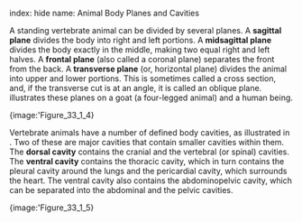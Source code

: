 index: hide
name: Animal Body Planes and Cavities

A standing vertebrate animal can be divided by several planes. A  **sagittal plane** divides the body into right and left portions. A  **midsagittal plane** divides the body exactly in the middle, making two equal right and left halves. A  **frontal plane** (also called a coronal plane) separates the front from the back. A  **transverse plane** (or, horizontal plane) divides the animal into upper and lower portions. This is sometimes called a cross section, and, if the transverse cut is at an angle, it is called an oblique plane.  illustrates these planes on a goat (a four-legged animal) and a human being.


{image:'Figure_33_1_4}
        

Vertebrate animals have a number of defined body cavities, as illustrated in . Two of these are major cavities that contain smaller cavities within them. The  **dorsal cavity** contains the cranial and the vertebral (or spinal) cavities. The  **ventral cavity** contains the thoracic cavity, which in turn contains the pleural cavity around the lungs and the pericardial cavity, which surrounds the heart. The ventral cavity also contains the abdominopelvic cavity, which can be separated into the abdominal and the pelvic cavities.


{image:'Figure_33_1_5}
        
